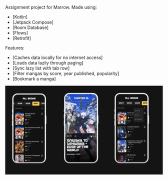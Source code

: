 Assignment project for Marrow. 
Made using:
- [Kotlin]
- [Jetpack Compose]
- [Room Database]
- [Flows]
- [Retrofit]

Features:
- [Caches data locally for no internet access]
- [Loads data lazily through paging]
- [Sync lazy list with tab row]
- [Filter mangas by score, year published, popularity]
- [Bookmark a manga]

![Screenshot](ss/manga_shelf_design_cover.jpg)